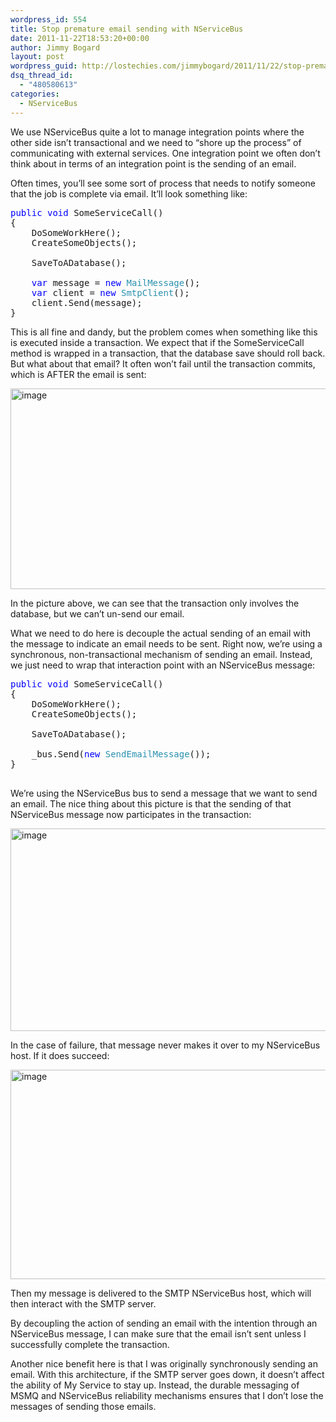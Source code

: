 ```yaml
---
wordpress_id: 554
title: Stop premature email sending with NServiceBus
date: 2011-11-22T18:53:20+00:00
author: Jimmy Bogard
layout: post
wordpress_guid: http://lostechies.com/jimmybogard/2011/11/22/stop-premature-email-sending-with-nservicebus/
dsq_thread_id:
  - "480580613"
categories:
  - NServiceBus
---
```

We use NServiceBus quite a lot to manage integration points where the other side isn’t transactional and we need to “shore up the process” of communicating with external services. One integration point we often don’t think about in terms of an integration point is the sending of an email.

Often times, you’ll see some sort of process that needs to notify someone that the job is complete via email. It’ll look something like:

<pre class="code"><span style="color: blue">public void </span>SomeServiceCall()
{
    DoSomeWorkHere();
    CreateSomeObjects();

    SaveToADatabase();

    <span style="color: blue">var </span>message = <span style="color: blue">new </span><span style="color: #2b91af">MailMessage</span>();
    <span style="color: blue">var </span>client = <span style="color: blue">new </span><span style="color: #2b91af">SmtpClient</span>();
    client.Send(message);
}
</pre>

This is all fine and dandy, but the problem comes when something like this is executed inside a transaction. We expect that if the SomeServiceCall method is wrapped in a transaction, that the database save should roll back. But what about that email? It often won’t fail until the transaction commits, which is AFTER the email is sent:

[<img style="background-image: none; border-bottom: 0px; border-left: 0px; padding-left: 0px; padding-right: 0px; display: inline; border-top: 0px; border-right: 0px; padding-top: 0px" title="image" border="0" alt="image" src="http://lostechies.com/jimmybogard/files/2011/11/image_thumb.png" width="575" height="321" />](http://lostechies.com/jimmybogard/files/2011/11/image.png)

In the picture above, we can see that the transaction only involves the database, but we can’t un-send our email.

What we need to do here is decouple the actual sending of an email with the message to indicate an email needs to be sent. Right now, we’re using a synchronous, non-transactional mechanism of sending an email. Instead, we just need to wrap that interaction point with an NServiceBus message:

<pre class="code"><span style="color: blue">public void </span>SomeServiceCall()
{
    DoSomeWorkHere();
    CreateSomeObjects();

    SaveToADatabase();

    _bus.Send(<span style="color: blue">new </span><span style="color: #2b91af">SendEmailMessage</span>());
}

</pre>

We’re using the NServiceBus bus to send a message that we want to send an email. The nice thing about this picture is that the sending of that NServiceBus message now participates in the transaction:

[<img style="background-image: none; border-bottom: 0px; border-left: 0px; padding-left: 0px; padding-right: 0px; display: inline; border-top: 0px; border-right: 0px; padding-top: 0px" title="image" border="0" alt="image" src="http://lostechies.com/jimmybogard/files/2011/11/image_thumb1.png" width="575" height="324" />](http://lostechies.com/jimmybogard/files/2011/11/image1.png)

In the case of failure, that message never makes it over to my NServiceBus host. If it does succeed:

[<img style="background-image: none; border-bottom: 0px; border-left: 0px; padding-left: 0px; padding-right: 0px; display: inline; border-top: 0px; border-right: 0px; padding-top: 0px" title="image" border="0" alt="image" src="http://lostechies.com/jimmybogard/files/2011/11/image_thumb2.png" width="575" height="335" />](http://lostechies.com/jimmybogard/files/2011/11/image2.png)

Then my message is delivered to the SMTP NServiceBus host, which will then interact with the SMTP server.

By decoupling the action of sending an email with the intention through an NServiceBus message, I can make sure that the email isn’t sent unless I successfully complete the transaction.

Another nice benefit here is that I was originally synchronously sending an email. With this architecture, if the SMTP server goes down, it doesn’t affect the ability of My Service to stay up. Instead, the durable messaging of MSMQ and NServiceBus reliability mechanisms ensures that I don’t lose the messages of sending those emails.